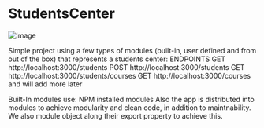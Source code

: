 # StudentsCenter
![image](https://github.com/faresrauf/StudentsCenter/assets/92755775/963439cd-60e3-476b-969d-afdb3c0655fd)

Simple project using a few types of modules (built-in, user defined and from out of the box) that represents a students center:
ENDPOINTS
GET http://localhost:3000/students
POST http://localhost:3000/students
GET http://localhost:3000/students/courses
GET http://localhost:3000/courses
and will add more later

Built-In modules use:
NPM installed modules
Also the app is distributed into modules to achieve modularity and clean code, in addition to maintnability. We also module object along their export property to achieve this.
